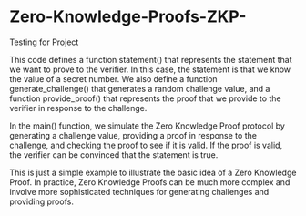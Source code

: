 # Zero-Knowledge-Proofs-ZKP-
Testing for Project

This code defines a function statement() that represents the statement that we want to prove to the verifier. In this case, the statement is that we know the value of a secret number. We also define a function generate_challenge() that generates a random challenge value, and a function provide_proof() that represents the proof that we provide to the verifier in response to the challenge.

In the main() function, we simulate the Zero Knowledge Proof protocol by generating a challenge value, providing a proof in response to the challenge, and checking the proof to see if it is valid. If the proof is valid, the verifier can be convinced that the statement is true.

This is just a simple example to illustrate the basic idea of a Zero Knowledge Proof. In practice, Zero Knowledge Proofs can be much more complex and involve more sophisticated techniques for generating challenges and providing proofs.

